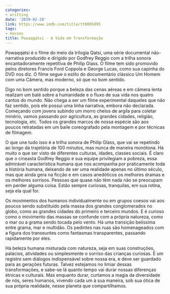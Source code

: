 ```yaml
---
categories:
- writting
date: '2019-02-28'
link: https://www.imdb.com/title/tt0095895
tags:
- movies
title: Powaqqatsi - A Vida em Transformação
---
```


Powaqqatsi é o filme do meio da trilogia Qatsi, uma série documental não-narrativa produzido e dirigido por Godfrey Reggio com a trilha sonora encantadoramente repetitiva de Philip Glass. O filme tem sido promovido pelos diretores Francis Ford Coppola e George Lucas, como sua capinha do DVD nos diz. O filme segue o estilo do documentário clássico Um Homem com uma Câmera, mas moderno, só que no bom sentido.

Digo no bom sentido porque a beleza das cenas aéreas e em câmera lenta realizam um balé sobre a humanidade e o fluxo de sua vida nos quatro cantos do mundo. Não chega a ser um filme experimental daqueles que não faz sentido, pois ele possui uma linha narrativa, embora não declarada. Começando com jovens subindo um morro cheios de argila para coletar minério, vamos passando por agricultura, as grandes cidades, religião, tecnologia, etc. Todos os grandes marcos de nossa espécie são aos poucos retratadas em um baile coreografado pela montagem e por técnicas de filmagem.

O que une tudo isso é a trilha sonora de Philip Glass, que vai se repetindo ao longo da trajetória de 100 minutos, mas nunca de maneira monótona. Há muito o que ser visto de diferentes culturas, idades, classes sociais. É claro que o cineasta Godfrey Reggio e sua equipe privilegiam a pobreza, essa admirável característica humana que nos acompanha por praticamente toda a história humana, deixando de ser uma realidade apenas no último século, mas que ainda gera na ficção e em casos anedóticos os melhores dramas e os melhores sorrisos. Pessoas que quase não têm nada não se preocupam em perder alguma coisa. Estão sempre curiosas, tranquilas, em sua rotina, seja ela qual for.

Os movimentos dos humanos individualmente ou em grupos coesos vai aos poucos sendo substituído pela massa dos grandes conglomerados no globo, como as grandes cidades do primeiro e terceiro mundos. E é curioso como o movimento das massas se confunde com a própria natureza, como o mar ou a grama sendo tocada pelo vento. Há uma transição belíssima entre grama, mar e multidão. Os pedintes nas ruas são homenageados com a figura dos transeuntes como fantasmas transparentes, passando rapidamente por eles.

Há beleza humana misturada com natureza, seja em suas construções, palácios, atividades ou simplesmente o sorriso das crianças curiosas. É um registro sem diálogos indispensável sobre nossa era, e deve ser guardado para as gerações futuras. Talvez estejamos no limiar dessas transformações, e sabe-se lá quanto tempo vai durar nossas diferenças étnicas e culturais. Mas enquanto durar, curtamos a magia da diversidade de nós, seres humanos, vivendo cada um à sua maneira, sob sua ótica de sua própria realidade, nesse planeta que compartilhamos.

